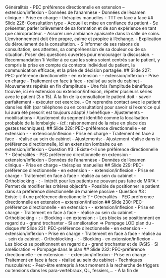 Généralités - PEC préférence directionnelle en extension – extension/inflexion - Données de l’anamnèse - Données de l’examen clinique - Prise en charge – thérapies manuelles - TTT en face à face ## Slide 226: Consultation type - Accueil et mise en confiance du patient - Se présenter, parler brièvement de sa formation et de son expérience en tant que chiropracteur. - Assurer une ambiance apaisante dans la salle de soins. L’environnement doit être propre, calme et propice à l’échange. - Explication du déroulement de la consultation. - S'informer de ses raisons de consultation, ses attentes, sa compréhension de sa douleur ou de sa situation. Poser des questions ouvertes pour encourager la discussion. - Recommandation 1: Veiller à ce que les soins soient centrés sur le patient, y compris la prise en compte du contexte individuel du patient, la communication efficace, et la prise de décision partagée. ## Slide 227: PEC-préférence directionnelle - en extension - - extension/inflexion - Prise en charge - Traitement en face à face - réalisé au sein du cabinet - Mouvements répétés en fin d’amplitude - Une fois l’amplitude bénéfique trouvée, ici en extension ou extension/inflexion, répéter plusieurs séries avec le patient (3 x 15). À la fin de la consultation le patient doit - savoir parfaitement - exécuter cet exercice. - On reprendra contact avec le patient dans les 48h (par téléphone ou en consultation) pour savoir si l’exercice qui lui aura été prescrit est toujours adapté / bénéfique - Ajustements – mobilisations - Ajustement du segment identifié comme la localisation probable de la lombalgie - (cf.: raisonnement de la mise en place des gestes techniques). ## Slide 228: PEC-préférence directionnelle - en extension - - extension/inflexion - Prise en charge - Traitement en face à face - réalisé au sein du cabinet - Ajustements: - Ajustement réalisé dans le préférence directionnelle, ici en extension lombaire ou en extension/inflexion - Question #3 : Existe-t-il une préférence directionnelle ? - Généralités - PEC préférence directionnelle en extension – extension/inflexion - Données de l’anamnèse - Données de l’examen clinique - Prise en charge – thérapies manuelles ## Slide 229: PEC-préférence directionnelle - en extension - - extension/inflexion - Prise en charge - Traitement en face à face - réalisé au sein du cabinet - Orthoblocking - : - Intérêt pour les patients ne pouvant pas faire de MRFA - Permet de modifier les critères objectifs - Possible de positionner le patient dans sa préférence directionnelle de manière passive - Question #3 : Existe-t-il une préférence directionnelle ? - Généralités - PEC préférence directionnelle en extension – extension/inflexion ## Slide 230: PEC-préférence directionnelle - en extension - - extension/inflexion - Prise en charge - Traitement en face à face - réalisé au sein du cabinet - Orthoblocking - : - Blocking - en extension : - Les blocks se positionnent en regard du - grand trochanter - Si amélioration => Pompage LOD plan du - disque ## Slide 231: PEC-préférence directionnelle - en extension - - extension/inflexion - Prise en charge - Traitement en face à face - réalisé au - sein du cabinet - Orthoblocking - : - Blocking - en extension/inflexion - Les blocks se positionnent en regard du - grand trochanter et de l’ASIS - Si amélioration => Pompage dans le plan ## Slide 232: PEC-préférence directionnelle - en extension - - extension/inflexion - Prise en charge - Traitement en face à face - réalisé au sein du cabinet - Techniques musculaires: - Peut-être entrepris à tout moment à la recherche de triggers ou tensions dans les para-vertébraux, QL, fessiers,… - À la fin de
